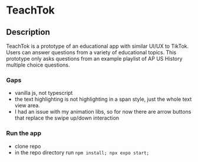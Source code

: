 # TeachTok

## Description
TeachTok is a prototype of an educational app with similar UI/UX to TikTok. Users can answer questions from a variety of educational topics. This prototype only asks questions from an example playlist of AP US History multiple choice questions.

### Gaps
- vanilla js, not typescript
- the text highlighting is not highlighting in a span style, just the whole text view area.
- I had an issue with my animation libs, so for now there are arrow buttons that replace the swipe up/down interaction

### Run the app
- clone repo
- in the repo directory run `npm install; npx expo start;`